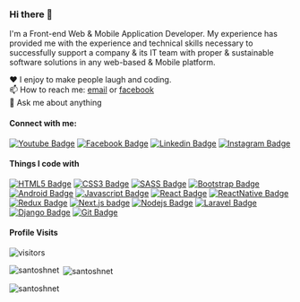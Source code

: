 ### Hi there 👋

I'm a Front-end Web & Mobile Application Developer. My experience has provided me with the experience and technical skills necessary to successfully support a company & its IT team with proper & sustainable software solutions in any web-based & Mobile platform.


♥️ I enjoy to make people laugh and coding. <br/>
📫 How to reach me: [email](santoshnet2016@gmail.com) or [facebook](https://www.facebook.com/santoshkumar.dash11) <br/>
💬 Ask me about anything <br/>


#### Connect with me:

[![Youtube Badge](https://img.shields.io/badge/YouTube-FF0000?style=for-the-badge&logo=youtube&logoColor=white)](https://www.youtube.com/c/FrontEndSourceCode) [![Facebook Badge](https://img.shields.io/badge/Facebook-1877F2?style=for-the-badge&logo=facebook&logoColor=white)](https://www.facebook.com/santoshkumar.dash11) [![Linkedin Badge](https://img.shields.io/badge/LinkedIn-0077B5?style=for-the-badge&logo=linkedin&logoColor=white)](https://www.linkedin.com/in/santoshdash-2018/) [![Instagram Badge](https://img.shields.io/badge/Instagram-E4405F?style=for-the-badge&logo=instagram&logoColor=white)](https://www.instagram.com/sd.santoshdash/)


#### Things I code with

[![HTML5 Badge](https://img.shields.io/badge/HTML5-E34F26?style=for-the-badge&logo=html5&logoColor=white)](#)  [![CSS3 Badge](https://img.shields.io/badge/CSS3-1572B6?style=for-the-badge&logo=css3&logoColor=white)](#) [![SASS Badge](https://img.shields.io/badge/Sass-CC6699?style=for-the-badge&logo=sass&logoColor=white)](#)    [![Bootstrap Badge](https://img.shields.io/badge/Bootstrap-8512F7?style=for-the-badge&logo=bootstrap&logoColor=white)](#)  [![Android Badge](https://img.shields.io/badge/Android-3DDB87?style=for-the-badge&logo=android&logoColor=white)](#)    [![Javascript Badge](https://img.shields.io/badge/-Javascript-F0DB4F?style=for-the-badge&labelColor=black&logo=javascript&logoColor=F0DB4F)](#)  [![React Badge](https://img.shields.io/badge/-React-61DBFB?style=for-the-badge&labelColor=black&logo=react&logoColor=61DBFB)](#)   [![ReactNative Badge](https://img.shields.io/badge/-ReactNative-61DBFB?style=for-the-badge&labelColor=black&logo=react&logoColor=61DBFB)](#)   [![Redux Badge](https://img.shields.io/badge/Redux-593D88?style=for-the-badge&logo=redux&logoColor=white)](#)   [![Next.js badge](https://img.shields.io/badge/next.js-000000?style=for-the-badge&logo=nextdotjs&logoColor=white)](#)   [![Nodejs Badge](https://img.shields.io/badge/NodeJS-87BF00?style=for-the-badge&logo=node.js&logoColor=white)](#)   [![Laravel Badge](https://img.shields.io/badge/Laravel-EF392B?style=for-the-badge&logo=laravel&logoColor=white)](#)   [![Django Badge](https://img.shields.io/badge/Django-003E2B?style=for-the-badge&logo=django&logoColor=white)](#)   [![Git Badge](https://img.shields.io/badge/Git-F05032?style=for-the-badge&logo=git&logoColor=white)](#)


#### Profile Visits

![visitors](https://visitor-badge.glitch.me/badge?page_id=santoshnet.santoshnet)

<p><img align="left" src="https://github-readme-stats.vercel.app/api/top-langs/?username=santoshnet" alt="santoshnet" /></p>

<p>&nbsp;<img align="center" src="https://github-readme-stats.vercel.app/api?username=santoshnet&show_icons=true&locale=en" alt="santoshnet" /></p>

<p><img align="center" src="https://github-readme-streak-stats.herokuapp.com/?user=santoshnet&" alt="santoshnet" /></p>
